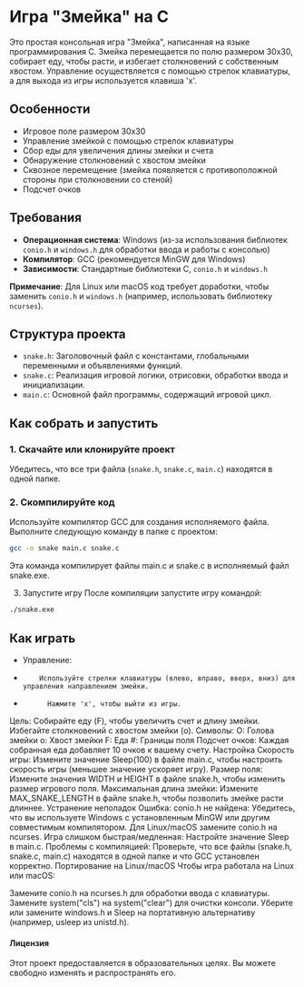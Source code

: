 # Игра "Змейка" на C

Это простая консольная игра "Змейка", написанная на языке программирования C. Змейка перемещается по полю размером 30x30, собирает еду, чтобы расти, и избегает столкновений с собственным хвостом. Управление осуществляется с помощью стрелок клавиатуры, а для выхода из игры используется клавиша 'x'.

## Особенности
- Игровое поле размером 30x30
- Управление змейкой с помощью стрелок клавиатуры
- Сбор еды для увеличения длины змейки и счета
- Обнаружение столкновений с хвостом змейки
- Сквозное перемещение (змейка появляется с противоположной стороны при столкновении со стеной)
- Подсчет очков

## Требования
- **Операционная система**: Windows (из-за использования библиотек `conio.h` и `windows.h` для обработки ввода и работы с консолью)
- **Компилятор**: GCC (рекомендуется MinGW для Windows)
- **Зависимости**: Стандартные библиотеки C, `conio.h` и `windows.h`

**Примечание**: Для Linux или macOS код требует доработки, чтобы заменить `conio.h` и `windows.h` (например, использовать библиотеку `ncurses`).

## Структура проекта
- `snake.h`: Заголовочный файл с константами, глобальными переменными и объявлениями функций.
- `snake.c`: Реализация игровой логики, отрисовки, обработки ввода и инициализации.
- `main.c`: Основной файл программы, содержащий игровой цикл.

## Как собрать и запустить

### 1. Скачайте или клонируйте проект
Убедитесь, что все три файла (`snake.h`, `snake.c`, `main.c`) находятся в одной папке.

### 2. Скомпилируйте код
Используйте компилятор GCC для создания исполняемого файла. Выполните следующую команду в папке с проектом:

```bash
gcc -o snake main.c snake.c
```

Эта команда компилирует файлы main.c и snake.c в исполняемый файл snake.exe.

3. Запустите игру
После компиляции запустите игру командой:
```bash
./snake.exe
```

## Как играть
- Управление:
-         Используйте стрелки клавиатуры (влево, вправо, вверх, вниз) для управления направлением змейки.
-           Нажмите 'x', чтобы выйти из игры.
Цель: Собирайте еду (F), чтобы увеличить счет и длину змейки. Избегайте столкновений с хвостом змейки (o).
Символы:
O: Голова змейки
o: Хвост змейки
F: Еда
#: Границы поля
Подсчет очков: Каждая собранная еда добавляет 10 очков к вашему счету.
Настройка
Скорость игры: Измените значение Sleep(100) в файле main.c, чтобы настроить скорость игры (меньшее значение ускоряет игру).
Размер поля: Измените значения WIDTH и HEIGHT в файле snake.h, чтобы изменить размер игрового поля.
Максимальная длина змейки: Измените MAX_SNAKE_LENGTH в файле snake.h, чтобы позволить змейке расти длиннее.
Устранение неполадок
Ошибка: conio.h не найдена: Убедитесь, что вы используете Windows с установленным MinGW или другим совместимым компилятором. Для Linux/macOS замените conio.h на ncurses.
Игра слишком быстрая/медленная: Настройте значение Sleep в main.c.
Проблемы с компиляцией: Проверьте, что все файлы (snake.h, snake.c, main.c) находятся в одной папке и что GCC установлен корректно.
Портирование на Linux/macOS
Чтобы игра работала на Linux или macOS:

Замените conio.h на ncurses.h для обработки ввода с клавиатуры.
Замените system("cls") на system("clear") для очистки консоли.
Уберите или замените windows.h и Sleep на портативную альтернативу (например, usleep из unistd.h).
#### Лицензия
Этот проект предоставляется в образовательных целях. Вы можете свободно изменять и распространять его.